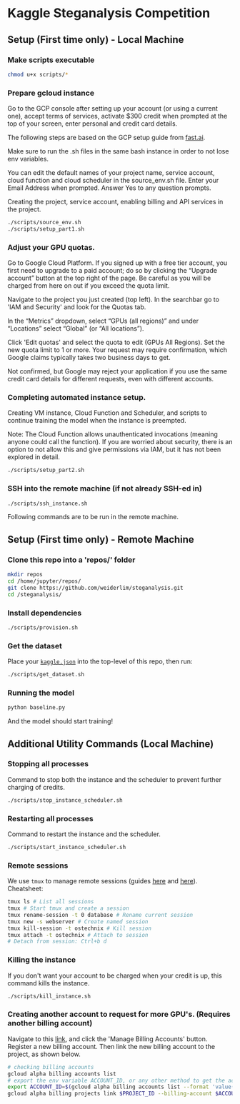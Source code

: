 # Kaggle Steganalysis Competition 

## Setup (First time only) - Local Machine

### Make scripts executable
```bash
chmod u+x scripts/*
```

### Prepare gcloud instance
Go to the GCP console after setting up your account (or using a current one), accept terms of services, activate $300 credit when prompted at the top of your screen, enter personal and credit card details. 

The following steps are based on the GCP setup guide from [fast.ai](https://course.fast.ai/start_gcp.html).

Make sure to run the .sh files in the same bash instance in order to not lose env variables.

You can edit the default names of your project name, service account, cloud function and cloud scheduler in the source_env.sh file. Enter your Email Address when prompted. Answer Yes to any question prompts.

Creating the project, service account, enabling billing and API services in the project.

```bash
./scripts/source_env.sh
./scripts/setup_part1.sh
```
### Adjust your GPU quotas.
Go to Google Cloud Platform. If you signed up with a free tier account, you first need to upgrade to a paid account; do so by clicking the “Upgrade account” button at the top right of the page. Be careful as you will be charged from here on out if you exceed the quota limit.

Navigate to the project you just created (top left). In the searchbar go to 'IAM and Security' and look for the Quotas tab. 

In the “Metrics” dropdown, select “GPUs (all regions)” and under “Locations” select “Global” (or “All locations”).

Click 'Edit quotas' and select the quota to edit (GPUs All Regions). Set the new quota limit to 1 or more. Your request may require confirmation, which Google claims typically takes two business days to get.

Not confirmed, but Google may reject your application if you use the same credit card details for different requests, even with different accounts. 

### Completing automated instance setup.
Creating VM instance, Cloud Function and Scheduler, and scripts to continue training the model when the instance is preempted. 

Note: The Cloud Function allows unauthenticated invocations (meaning anyone could call the function). If you are worried about security, there is an option to not allow this and give permissions via IAM, but it has not been explored in detail.

```bash
./scripts/setup_part2.sh
```

### SSH into the remote machine (if not already SSH-ed in)
```bash
./scripts/ssh_instance.sh
```
Following commands are to be run in the remote machine. 

## Setup (First time only) - Remote Machine

### Clone this repo into a 'repos/' folder
```bash
mkdir repos
cd /home/jupyter/repos/
git clone https://github.com/weiderlim/steganalysis.git
cd /steganalysis/
```

### Install dependencies
```bash
./scripts/provision.sh
```

### Get the dataset
Place your [`kaggle.json`](https://github.com/Kaggle/kaggle-api#api-credentials) into the top-level of this repo, then run:
```bash
./scripts/get_dataset.sh
```

### Running the model
```bash
python baseline.py
```
And the model should start training!

## Additional Utility Commands (Local Machine)

### Stopping all processes
Command to stop both the instance and the scheduler to prevent further charging of credits.
```bash
./scripts/stop_instance_scheduler.sh
```

### Restarting all processes
Command to restart the instance and the scheduler.
```bash
./scripts/start_instance_scheduler.sh
```

### Remote sessions
We use `tmux` to manage remote sessions (guides [here](https://www.hamvocke.com/blog/a-quick-and-easy-guide-to-tmux/) and [here](https://www.ostechnix.com/tmux-command-examples-to-manage-multiple-terminal-sessions/)). Cheatsheet:
```bash
tmux ls # List all sessions
tmux # Start tmux and create a session
tmux rename-session -t 0 database # Rename current session
tmux new -s webserver # Create named session
tmux kill-session -t ostechnix # Kill session
tmux attach -t ostechnix # Attach to session
# Detach from session: Ctrl+b d
```

### Killing the instance
If you don't want your account to be charged when your credit is up, this command kills the instance.
```bash
./scripts/kill_instance.sh
```

### Creating another account to request for more GPU's. (Requires another billing account)  
Navigate to this [link](https://cloud.google.com/billing/docs/how-to/payment-methods), and click the 'Manage Billing Accounts' button. Register a new billing account. Then link the new billing account to the project, as shown below. 
```bash
# checking billing accounts
gcloud alpha billing accounts list
# export the env variable ACCOUNT_ID, or any other method to get the account id before linking the new billing account to the new project. 
export ACCOUNT_ID=$(gcloud alpha billing accounts list --format 'value(ACCOUNT_ID)')
gcloud alpha billing projects link $PROJECT_ID --billing-account $ACCOUNT_ID
```


